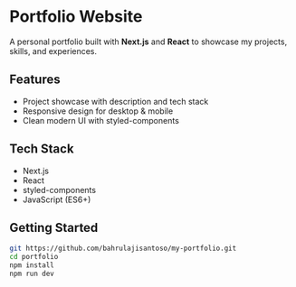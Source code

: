 # Portfolio Website

A personal portfolio built with **Next.js** and **React** to showcase my projects, skills, and experiences.

## Features

- Project showcase with description and tech stack
- Responsive design for desktop & mobile
- Clean modern UI with styled-components

## Tech Stack

- Next.js
- React
- styled-components
- JavaScript (ES6+)

## Getting Started

```bash
git https://github.com/bahrulajisantoso/my-portfolio.git
cd portfolio
npm install
npm run dev
```
